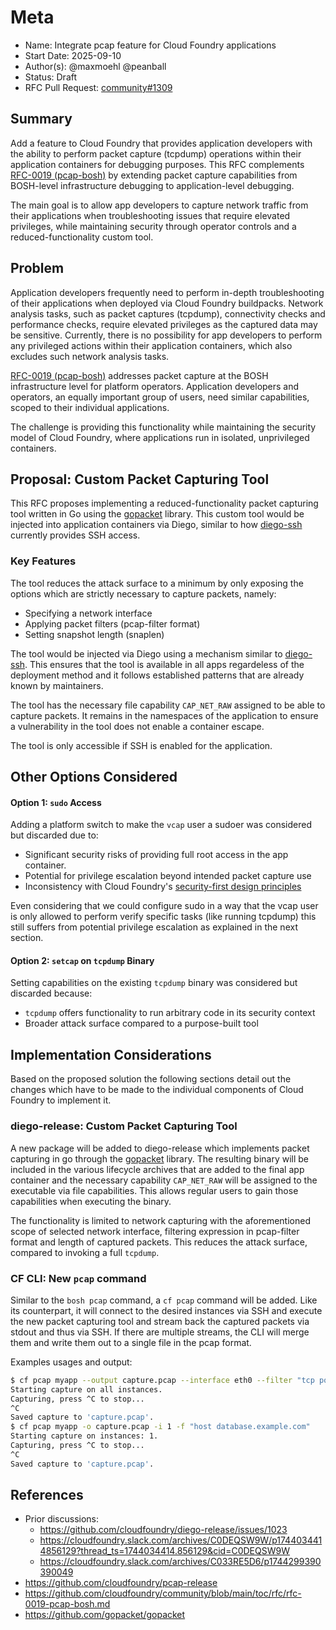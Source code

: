 # Meta
[meta]: #meta
- Name: Integrate pcap feature for Cloud Foundry applications
- Start Date: 2025-09-10
- Author(s): @maxmoehl @peanball
- Status: Draft
- RFC Pull Request: [community#1309](https://github.com/cloudfoundry/community/issues/1309)

## Summary

Add a feature to Cloud Foundry that provides application developers with the
ability to perform packet capture (tcpdump) operations within their
application containers for debugging purposes. This RFC complements
[RFC-0019 (pcap-bosh)](rfc-0019-pcap-bosh.md) by extending packet capture
capabilities from BOSH-level infrastructure debugging to application-level
debugging.

The main goal is to allow app developers to capture network traffic from
their applications when troubleshooting issues that require elevated
privileges, while maintaining security through operator controls and a
reduced-functionality custom tool.

## Problem

Application developers frequently need to perform in-depth troubleshooting
of their applications when deployed via Cloud Foundry buildpacks. Network analysis
tasks, such as packet captures (tcpdump), connectivity checks and performance
checks, require elevated privileges as the captured data may be sensitive.
Currently, there is no possibility for app developers to perform any privileged
actions within their application containers, which also excludes such network
analysis tasks.

[RFC-0019 (pcap-bosh)](rfc-0019-pcap-bosh.md) addresses packet capture
at the BOSH infrastructure level for platform operators. Application developers
and operators, an equally important group of users, need similar capabilities,
scoped to their individual applications.

The challenge is providing this functionality while maintaining the security
model of Cloud Foundry, where applications run in isolated, unprivileged
containers.

## Proposal: Custom Packet Capturing Tool

This RFC proposes implementing a reduced-functionality packet capturing tool
written in Go using the [gopacket][gopacket] library. This custom tool would be
injected into application containers via Diego, similar to how [diego-ssh][diego-ssh]
currently provides SSH access.

### Key Features

The tool reduces the attack surface to a minimum by only exposing the options
which are strictly necessary to capture packets, namely:
* Specifying a network interface
* Applying packet filters (pcap-filter format)
* Setting snapshot length (snaplen)

The tool would be injected via Diego using a mechanism similar to
[diego-ssh][diego-ssh]. This ensures that the tool is available in all apps
regardeless of the deployment method and it follows established patterns that
are already known by maintainers.

The tool has the necessary file capability `CAP_NET_RAW` assigned
to be able to capture packets. It remains in the namespaces of
the application to ensure a vulnerability in the tool does not enable a
container escape.

The tool is only accessible if SSH is enabled for the application.

## Other Options Considered

#### Option 1: `sudo` Access

Adding a platform switch to make the `vcap` user a sudoer was considered but
discarded due to:
* Significant security risks of providing full root access in the app container.
* Potential for privilege escalation beyond intended packet capture use
* Inconsistency with Cloud Foundry's [security-first design principles][cf-sec]

Even considering that we could configure sudo in a way that the vcap user is
only allowed to perform verify specific tasks (like running tcpdump) this still
suffers from potential privilege escalation as explained in the next section.

#### Option 2: `setcap` on `tcpdump` Binary

Setting capabilities on the existing `tcpdump` binary was considered but
discarded because:
* `tcpdump` offers functionality to run arbitrary code in its security
  context
* Broader attack surface compared to a purpose-built tool

## Implementation Considerations

Based on the proposed solution the following sections detail out the changes
which have to be made to the individual components of Cloud Foundry to implement
it.

### diego-release: Custom Packet Capturing Tool

A new package will be added to diego-release which implements packet capturing
in go through the [gopacket][gopacket] library. The resulting binary will be included in
the various lifecycle archives that are added to the final app container and
the necessary capability `CAP_NET_RAW` will be assigned
to the executable via file capabilities. This allows regular users to gain those
capabilities when executing the binary.

The functionality is limited to network capturing with the aforementioned scope
of selected network interface, filtering expression in pcap-filter format and
length of captured packets. This reduces the attack surface, compared to
invoking a full `tcpdump`.

### CF CLI: New `pcap` command

Similar to the `bosh pcap` command, a `cf pcap` command will be added. Like its
counterpart, it will connect to the desired instances via SSH and execute the new
packet capturing tool and stream back the captured packets via stdout and thus via SSH. If there
are multiple streams, the CLI will merge them and write them out to a single
file in the pcap format.

Examples usages and output:

```bash
$ cf pcap myapp --output capture.pcap --interface eth0 --filter "tcp port 80" --snaplen 1500
Starting capture on all instances.
Capturing, press ^C to stop...
^C
Saved capture to 'capture.pcap'.
$ cf pcap myapp -o capture.pcap -i 1 -f "host database.example.com"
Starting capture on instances: 1.
Capturing, press ^C to stop...
^C
Saved capture to 'capture.pcap'.
```

## References

* Prior discussions:
  * https://github.com/cloudfoundry/diego-release/issues/1023
  * https://cloudfoundry.slack.com/archives/C0DEQSW9W/p1744034414856129?thread_ts=1744034414.856129&cid=C0DEQSW9W
  * https://cloudfoundry.slack.com/archives/C033RE5D6/p1744299390390049
* https://github.com/cloudfoundry/pcap-release
* https://github.com/cloudfoundry/community/blob/main/toc/rfc/rfc-0019-pcap-bosh.md
* https://github.com/gopacket/gopacket

[gopacket]: https://github.com/gopacket/gopacket
[diego-ssh]: https://github.com/cloudfoundry/diego-ssh
[cf-sec]: https://docs.cloudfoundry.org/concepts/security.html
